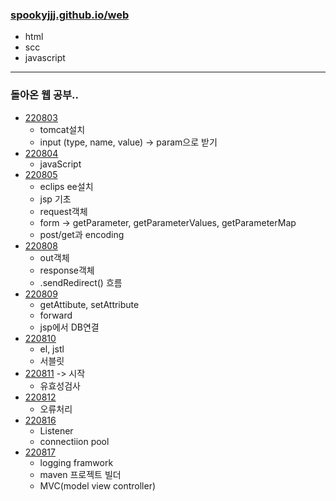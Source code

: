 ### [spookyjjj.github.io/web](http://spookyjjj.github.io/web)
- html
- scc
- javascript
---- 
### 돌아온 웹 공부..
- [220803](./web정리/220803.md)
  - tomcat설치
  - input (type, name, value) -> param으로 받기
- [220804](./web정리/220804.md)
  - javaScript
- [220805](./web정리/220805.md)
  - eclips ee설치
  - jsp 기초
  - request객체
  - form -> getParameter, getParameterValues, getParameterMap
  - post/get과 encoding
- [220808](./web정리/220808.md)
  - out객체
  - response객체
  - .sendRedirect() 흐름
- [220809](./web정리/220809.md)
  - getAttibute, setAttribute
  - forward
  - jsp에서 DB연결
- [220810](./web정리/220810.md)
  - el, jstl
  - 서블릿
- [220811](./web정리/220811.md) -> 시작
  - 유효성검사
- [220812](./web정리/220812.md)
  - 오류처리
- [220816](./web정리/220816.md)
  - Listener
  - connectiion pool
- [220817](./web정리/220817.md)
  - logging framwork
  - maven 프로젝트 빌더
  - MVC(model view controller)

